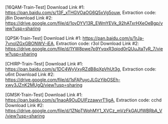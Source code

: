 [16QAM-Train-Test]
Download Link #1: https://pan.baidu.com/s/13F_xTHGVOaOG6Q5xVg5ouw, Extraction code: j8in
Download Link #2: https://drive.google.com/file/d/1ovDYV13R_EWmYEVk_92hATxrHXeOeBgp/view?usp=sharing

[QPSK-Train-Test]
Download Link #1: https://pan.baidu.com/s/1rJa-7vnoIZGxGBONWV-iEA, Extraction code: r3ol
Download Link #2: https://drive.google.com/file/d/1YW8pwe7p9YvqxR3qiod0rQUuJtaTyR_7/view?usp=sharing

[CHIRP-Train-Test]
Download Link #1: https://pan.baidu.com/s/1DC4WyVxyRZdB8qXpVhUt3g, Extraction code: u6nt
Download Link #2: https://drive.google.com/file/d/1sFAPuycJLGzYibOSEh-xwy3JZnK2MUgQ/view?usp=sharing

[GMSK-Train-Test]
Download Link #1: https://pan.baidu.com/s/1naoA9OuDUIFzzawvrT1igA, Extraction code: cchd
Download Link #2: https://drive.google.com/file/d/1ZNpTWqhMY1_XVCz_mVzFkGAUfWBRbA_V/view?usp=sharing
